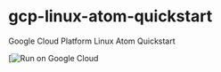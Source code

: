 # gcp-linux-atom-quickstart
Google Cloud Platform Linux Atom Quickstart

[![Run on Google Cloud](https://console.cloud.google.com/cloudshell/open?git_repo=https%3A%2F%2Fgithub.com%2FOfficialBoomi%2Fgcp-linux-atom-quickstart&page=editor)
